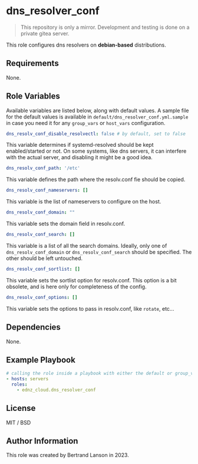 dns_resolver_conf
=========
> This repository is only a mirror. Development and testing is done on a private gitea server.

This role configures dns resolvers on **debian-based** distributions.

Requirements
------------

None.

Role Variables
--------------
Available variables are listed below, along with default values. A sample file for the default values is available in `default/dns_resolver_conf.yml.sample` in case you need it for any `group_vars` or `host_vars` configuration.

```yaml
dns_resolv_conf_disable_resolvectl: false # by default, set to false
```
This variable determines if systemd-resolved should be kept enabled/started or not. On some systems, like dns servers, it can interfere with the actual server, and disabling it might be a good idea.

```yaml
dns_resolv_conf_path: '/etc'
```
This variable defines the path where the resolv.conf fie should be copied.

```yaml
dns_resolv_conf_nameservers: []
```
This variable is the list of nameservers to configure on the host.

```yaml
dns_resolv_conf_domain: ""
```
This variable sets the domain field in resolv.conf.

```yaml
dns_resolv_conf_search: []
```
This variable is a list of all the search domains. Ideally, only one of `dns_resolv_conf_domain` or `dns_resolv_conf_search` should be specified. The other should be left untouched.

```yaml
dns_resolv_conf_sortlist: []
```
This variable sets the sortlist option for resolv.conf. This option is a bit obsolete, and is here only for completeness of the config.

```yaml
dns_resolv_conf_options: []
```
This variable sets the options to pass in resolv.conf, like `rotate`, etc...

Dependencies
------------

None.

Example Playbook
----------------

```yaml
# calling the role inside a playbook with either the default or group_vars/host_vars
- hosts: servers
  roles:
    - ednz_cloud.dns_resolver_conf
```

License
-------

MIT / BSD

Author Information
------------------

This role was created by Bertrand Lanson in 2023.
